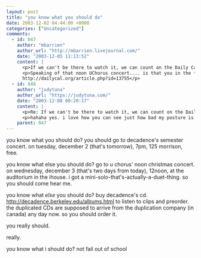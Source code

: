 ```yaml
---
layout: post
title: "you know what you should do"
date: 2003-12-02 04:44:00 +0000
categories: ["Uncategorized"]
comments:
  - id: 847
    author: "mbarrien"
    author_url: "http://mbarrien.livejournal.com/"
    date: "2003-12-05 11:13:52"
    content: |
      <p>If we can't be there to watch it, we can count on the Daily Cal to take photos for us...</p>
      <p>Speaking of that noon UChorus concert.... is that you in the front row of this photo?<br />
      http://dailycal.org/article.php?id=13755</p>
  - id: 848
    author: "judytuna"
    author_url: "https://judytuna.com/"
    date: "2003-12-08 00:20:17"
    content: |
      <p>Re: If we can't be there to watch it, we can count on the Daily Cal to take photos for us...</p>
      <p>hahaha yes. i love how you can see just how bad my posture is. but it's not my fault! we were really cramped up there! and i was taller than the people standing near me, AND i was in the first row! the music folders of the people next to me interfered with mine, so i had to hold mine lower, AND there was poor light, so i coudln't see it! hehe. and why am i the only one in the whole chorus that's smiling? why WAS i smiling anyway?</p>
    parent: 847
---
```


you know what you should do? you should go to decadence's semester concert. on tuesday, december 2 (that's tomorrow), 7pm, 125 morrison, free.

you know what else you should do? go to u chorus' noon christmas concert. on wednesday, december 3 (that's two days from today), 12noon, at the auditorium in the ihouse. i got a mini-solo-that's-actually-a-duet-thing. so you should come hear me.

you know what _else_ you should do? buy decadence's cd. http://decadence.berkeley.edu/albums.html to listen to clips and preorder. the duplicated CDs are supposed to arrive from the duplication company (in canada) any day now. so you should order it.

you really should.

really.

you know what i should do? not fail out of school